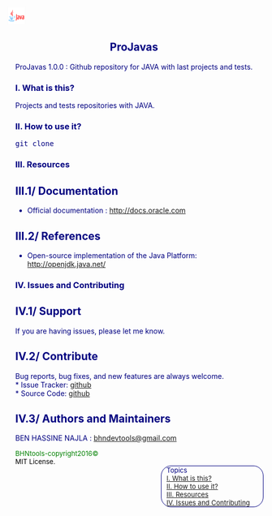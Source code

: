<html>
<head>
  <meta charset="utf-8" />
  <title>ProJavas</title>
</head>
<body>
    <header>
        <section style="color:blue;float:left;padding-right:20px;">
         <img src="imgs/logoJava.png" style="width:35px;height:35px;">
         </section>
        <section style="color:navy;float:left;padding-left:15px;">
        <h1>ProJavas</h1>
        <citation>
        ProJavas 1.0.0 : Github repository for JAVA with last projects and tests.</citation>
        </section>
    </header>
<section style="color:navy;float:left;padding-left:15px;">
<article>
<h1 id='idtitle1'>I. What is this?</h1>
<p>Projects and tests repositories with JAVA.</p>
<h1 id='idtitle2'>II. How to use it?</h1>
<p><pre>git clone</pre></p>
<h1 id='idtitle3'>III. Resources</h1>
<h2>III.1/ Documentation</h2>
<ul>
<li>Official documentation : <a href="http://docs.oracle.com">http://docs.oracle.com</a></li>
</ul>
<h2>III.2/ References</h2>
<ul>
<li>Open-source implementation of the Java Platform: <a href="http://openjdk.java.net/">http://openjdk.java.net/</a></li>
</ul>
<h1 id='idtitle4'>IV. Issues and Contributing</h1> 
<h2>IV.1/ Support</h2>
<p>
If you are having issues, please let me know.
</p>
<h2>IV.2/ Contribute</h2>
<p>Bug reports, bug fixes, and new features are always welcome.<br>
* Issue Tracker: <a href="https://github.com/NajlaBH/ProJavas/issues">github</a><br>
* Source Code: <a href="https://github.com/NajlaBH/ProJavas/pulls">github</a></p>
<h2 id='idtitleE'>IV.3/ Authors and Maintainers</h2>
<p>BEN HASSINE NAJLA : <a href="MAILTO:bhndevtools@gmail.com?Subject=DockerBIum">bhndevtools@gmail.com</a></p>

<section style="font: bold;color:green;align:center;font-size:small;">
<footer>
BHNtools-copyright2016©
<br>
<span style="color:black;">MIT License.</span>
</footer>
</section>
</article>
</section>
<aside style='float:right; font:bold; color:navy; align:center; font-size:small; border: 1.5px solid; border-radius:20px; width:200px;'>
 <div style='font:bold;width:250px;padding-left:5px; padding-right:5px; margin-left:5px;'>Topics<br>
<a href=#idtitle1>I. What is this?</a>
<br>
<a href=#idtitle2>II. How to use it?</a>
<br>
<a href=#idtitle3>III. Resources</a>
<br>
<a href=#idtitle4>IV. Issues and Contributing</a>
</div>
</aside>
</body>
</html>
